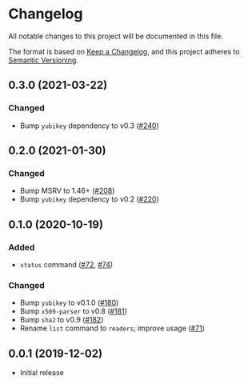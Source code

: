 # Changelog
All notable changes to this project will be documented in this file.

The format is based on [Keep a Changelog](https://keepachangelog.com/en/1.0.0/),
and this project adheres to [Semantic Versioning](https://semver.org/spec/v2.0.0.html).

## 0.3.0 (2021-03-22)
### Changed
- Bump `yubikey` dependency to v0.3 ([#240])

[#240]: https://github.com/iqlusioninc/yubikey.rs/pull/240

## 0.2.0 (2021-01-30)
### Changed
- Bump MSRV to 1.46+ ([#208])
- Bump `yubikey` dependency to v0.2 ([#220])

[#208]: https://github.com/iqlusioninc/yubikey.rs/pull/208
[#220]: https://github.com/iqlusioninc/yubikey.rs/pull/220

## 0.1.0 (2020-10-19)
### Added
- `status` command ([#72], [#74])

### Changed
- Bump `yubikey` to v0.1.0 ([#180])
- Bump `x509-parser` to v0.8 ([#181])
- Bump `sha2` to v0.9 ([#182])
- Rename `list` command to `readers`; improve usage ([#71])

[#182]: https://github.com/iqlusioninc/yubikey.rs/pull/182
[#181]: https://github.com/iqlusioninc/yubikey.rs/pull/181
[#180]: https://github.com/iqlusioninc/yubikey.rs/pull/180
[#74]: https://github.com/iqlusioninc/yubikey.rs/pull/74
[#72]: https://github.com/iqlusioninc/yubikey.rs/pull/72
[#71]: https://github.com/iqlusioninc/yubikey.rs/pull/71

## 0.0.1 (2019-12-02)
- Initial release
